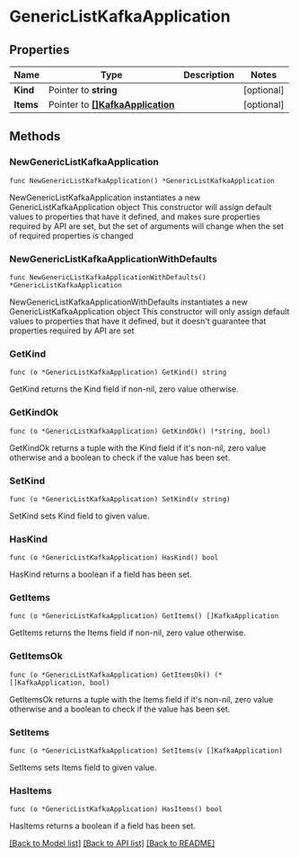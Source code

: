 # GenericListKafkaApplication

## Properties

Name | Type | Description | Notes
------------ | ------------- | ------------- | -------------
**Kind** | Pointer to **string** |  | [optional] 
**Items** | Pointer to [**[]KafkaApplication**](KafkaApplication.md) |  | [optional] 

## Methods

### NewGenericListKafkaApplication

`func NewGenericListKafkaApplication() *GenericListKafkaApplication`

NewGenericListKafkaApplication instantiates a new GenericListKafkaApplication object
This constructor will assign default values to properties that have it defined,
and makes sure properties required by API are set, but the set of arguments
will change when the set of required properties is changed

### NewGenericListKafkaApplicationWithDefaults

`func NewGenericListKafkaApplicationWithDefaults() *GenericListKafkaApplication`

NewGenericListKafkaApplicationWithDefaults instantiates a new GenericListKafkaApplication object
This constructor will only assign default values to properties that have it defined,
but it doesn't guarantee that properties required by API are set

### GetKind

`func (o *GenericListKafkaApplication) GetKind() string`

GetKind returns the Kind field if non-nil, zero value otherwise.

### GetKindOk

`func (o *GenericListKafkaApplication) GetKindOk() (*string, bool)`

GetKindOk returns a tuple with the Kind field if it's non-nil, zero value otherwise
and a boolean to check if the value has been set.

### SetKind

`func (o *GenericListKafkaApplication) SetKind(v string)`

SetKind sets Kind field to given value.

### HasKind

`func (o *GenericListKafkaApplication) HasKind() bool`

HasKind returns a boolean if a field has been set.

### GetItems

`func (o *GenericListKafkaApplication) GetItems() []KafkaApplication`

GetItems returns the Items field if non-nil, zero value otherwise.

### GetItemsOk

`func (o *GenericListKafkaApplication) GetItemsOk() (*[]KafkaApplication, bool)`

GetItemsOk returns a tuple with the Items field if it's non-nil, zero value otherwise
and a boolean to check if the value has been set.

### SetItems

`func (o *GenericListKafkaApplication) SetItems(v []KafkaApplication)`

SetItems sets Items field to given value.

### HasItems

`func (o *GenericListKafkaApplication) HasItems() bool`

HasItems returns a boolean if a field has been set.


[[Back to Model list]](../README.md#documentation-for-models) [[Back to API list]](../README.md#documentation-for-api-endpoints) [[Back to README]](../README.md)


